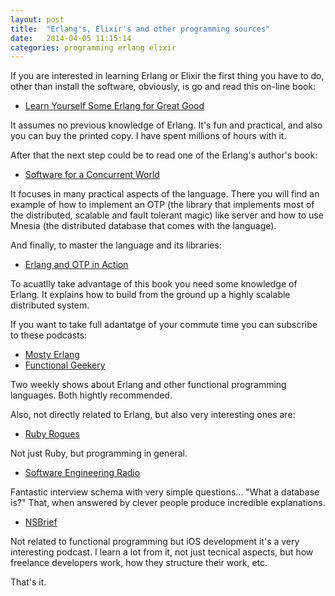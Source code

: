 ```yaml
---
layout: post
title:  "Erlang's, Elixir's and other programming sources"
date:   2014-04-05 11:15:14
categories: programming erlang elixir
---
```


If you are interested in learning Erlang or Elixir the first thing you have to do,
other than install the software, obviously, is go and read this on-line book:

* [Learn Yourself Some Erlang for Great Good][learn_yourserf_some_erlang]

It assumes no previous knowledge of Erlang. It's fun and practical, and also you can buy the
printed copy. I have spent millions of hours with it.

After that the next step could be to read one of the Erlang's author's book:

* [Software for a Concurrent World][software_for_a_concurrent_world]

It focuses in many practical aspects of the language. There you will find an example of how to implement an
OTP (the library that implements most of the distributed, scalable and fault tolerant magic) like server and
how to use Mnesia (the distributed database that comes with the language).

And finally, to master the language and its libraries:

* [Erlang and OTP in Action][erlang_and_otp_in_action]

To acuatlly take advantage of this book you need some knowledge of Erlang. It explains
how to build from the ground up a highly scalable distributed system.

If you want to take full adantatge of your commute time you can subscribe to these podcasts:

* [Mosty Erlang][mostly_erlang]
* [Functional Geekery][functional_geekery]

Two weekly shows about Erlang and other functional programming languages. Both hightly recommended.

Also, not directly related to Erlang, but also very interesting ones are:

* [Ruby Rogues][ruby_rogues]

Not just Ruby, but programming in general.

* [Software Engineering Radio][software_engineering_radio]

Fantastic interview schema with very simple questions... "What a database is?" That, when
answered by clever people produce incredible explanations.

* [NSBrief][nsbrief]

Not related to functional programming but iOS development it's a very interesting podcast.
I learn a lot from it, not just tecnical aspects, but how freelance developers work, how they structure
their work, etc.

That's it.

[mostly_erlang]: http://mostlyerlang.com/
[learn_yourserf_some_erlang]: http://learnyousomeerlang.com/content
[software_for_a_concurrent_world]: http://pragprog.com/book/jaerlang/programming-erlang
[erlang_and_otp_in_action]: http://www.amazon.com/Erlang-OTP-Action-Martin-Logan/dp/1933988789
[functional_geekery]: http://www.functionalgeekery.com
[ruby_rogues]: http://rubyrogues.com
[software_engineering_radio]: http://www.se-radio.net
[nsbrief]: http://www.nsbrief.com